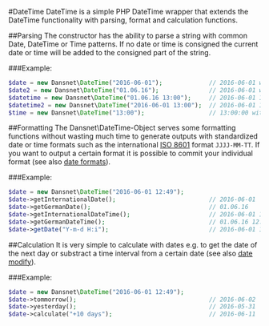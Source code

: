 #DateTime
DateTime is a simple PHP DateTime wrapper that extends the DateTime functionality with parsing, format and calculation functions.

##Parsing
The constructor has the ability to parse a string with common Date, DateTime or Time patterns. If no date or time is consigned the current date or time will be added to the consigned part of the string.

###Example: 
```php 
$date = new Dansnet\DateTime("2016-06-01");             // 2016-06-01 with current time
$date2 = new Dansnet\DateTime("01.06.16");              // 2016-06-01 with current time
$datetime = new Dansnet\DateTime("01.06.16 13:00");     // 2016-06-01 13:00:00
$datetime2 = new Dansnet\DateTime("2016-06-01 13:00");  // 2016-06-01 13:00:00
$time = new Dansnet\DateTime("13:00");                  // 13:00:00 with current date
```

##Formatting
The Dansnet\DateTime-Object serves some formatting functions without wasting much time to generate outputs with standardized date or time formats such as the international [ISO 8601](https://de.wikipedia.org/wiki/ISO_8601) format `JJJJ-MM-TT`. If you want to output a certain format it is possible to commit your individual format (see also [date formats](http://php.net/manual/de/function.date.php)).

###Example: 
```php 
$date = new Dansnet\DateTime("2016-06-01 12:49");             
$date->getInternationalDate();                          // 2016-06-01
$date->getGermanDate();                                 // 01.06.16 
$date->getInternationalDateTime();                      // 2016-06-01 12:49
$date->getGermanDateTime();                             // 01.06.16 12:49
$date->getDate("Y-m-d H:i");                            // 2016-06-01 12:49
```

##Calculation
It is very simple to calculate with dates e.g. to get the date of the next day or substract a time interval from a certain date (see also [date modify](http://php.net/manual/de/datetime.modify.php)).

###Example: 
```php 
$date = new Dansnet\DateTime("2016-06-01 12:49");             
$date->tommorrow();                                     // 2016-06-02
$date->yesterday();                                     // 2016-05-31
$date->calculate("+10 days");                           // 2016-06-11
```
